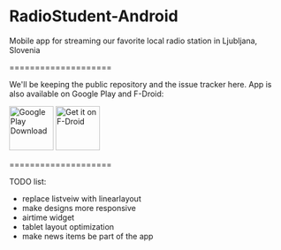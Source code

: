 RadioStudent-Android
====================

Mobile app for streaming our favorite local radio station in Ljubljana, Slovenia

====================

We'll be keeping the public repository and the issue tracker here. App is also available on Google Play and F-Droid:

[<img src="https://play.google.com/intl/en_us/badges/static/images/badges/en_badge_web_generic.png" alt="Google Play Download" height="80">](https://play.google.com/store/apps/details?id=com.radiostudent.radiostudentstream&hl=en)
[<img src="https://f-droid.org/badge/get-it-on.png" alt="Get it on F-Droid" height="80">](https://f-droid.org/en/packages/com.radiostudent.radiostudentstream/)

====================

TODO list:
- replace listveiw with linearlayout
- make designs more responsive
- airtime widget
- tablet layout optimization
- make news items be part of the app
